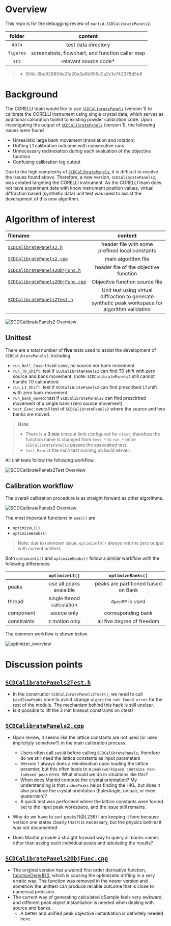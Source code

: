 # Overview

This repo is for the debugging review of `mantid.SCDCalibratePanels2`.

| folder | content |
| :----: | :-----: |
| `data` | test data directory |
| `figures` | screenshots, flowchart, and function caller map |
| `src` | relevant source code* |

> * SHA: 6bc926804e2fa20a3a6b955c0a2c1e742378d5b8


# Background

The CORELLI team would like to use [`SCDCalibratePanels`](https://github.com/mantidproject/mantid/blob/master/Framework/Crystal/src/SCDCalibratePanels.cpp) (version 1) to calibrate the CORELLI instrument using single crystal data, which serves as additional calibration toolkit to existing powder calibration code.
Upon investigating the output of [`SCDCalibratePanels`](https://github.com/mantidproject/mantid/blob/master/Framework/Crystal/src/SCDCalibratePanels.cpp) (version 1), the following issues were found

- Unrealistic large bank movement (translation and rotation)
- Drifting L1 calibration outcome with consecutive runs
- Unnecessary redinexation during each evaluation of the objective function
- Confusing calibration log output

Due to the high complexity of [`SCDCalibratePanels`](https://github.com/mantidproject/mantid/blob/master/Framework/Crystal/src/SCDCalibratePanels.cpp), it is difficult to resolve the issues found above.
Therefore, a new version, `SCDCalibratePanels2`, was created targeting the CORELLI instrument.
As the CORELLI team does not have experiment data with know instrument position values, virtual diffraction based (synthetic data) unit test was used to assist the development of this new algorithm.


# Algorithm of interest

| filename | content |
| :------ | :-----: |
| [`SCDCalibratePanels2.h`](src/SCDCalibratePanels2.h) | header file with some prefined local constants |
| [`SCDCalibratePanels2.cpp`](src/SCDCalibratePanels2.cpp) | main algorithm file |
| [`SCDCalibratePanels2ObjFunc.h`](src/SCDCalibratePanels2ObjFunc.h) | header file of the objective function |
| [`SCDCalibratePanels2ObjFunc.cpp`](src/SCDCalibratePanels2ObjFunc.cpp) | Objecitve function source file |
| [`SCDCalibratePanels2Test.h`](src/SCDCalibratePanels2Test.h) | Unit test using virtual diffraction to generate synthetic peak workspace for algorithm validatino |

![SCDCalibratePanels2 Overview](figures/flowchar_overview.png)


## Unittest

There are a total number of __five__ tests used to assist the development of `SCDCalibratePanels2`, including
- `run_Null_Case`:  trivial case, no source nor bank movement.
- `run_T0_Shift`: test if `SCDCalibratePanels2` can find T0 shift with zero source and bank movement. (note: `SCDCalibratePanels2` still cannot handle T0 calibration)
- `run_L1_Shift`: test if `SCDCalibratePanels2` can find prescribed L1 shift with zero bank movement.
- `run_bank_moved`: test if `SCDCalibratePanels2` can find prescirbed movement of a single bank (zero source movement)
- `test_Exec`: overall test of `SCDCalibratePanels2` where the source and two banks are moved.

> Note:  
> - There is a __3 min__ timeout limit configured for `ctest`, therefore the function name is changed from `test_*` to `run_*` once `SCDCalibratePanels2` passes the assocaited test.  
> - `test_Exec` is the main test running on build server.

All unit tests follow the following workflow.

![SCDCalibratePanels2Test Overview](figures/unittest_overview.png)


## Calibration workflow

The overall calibration procedure is as straight forward as other algorithms.

![SCDCalibratePanels2 Overview](figures/SCDCalibratePanels2_overview.png)

The most important functions in `exec()` are
- `optimizeL1()`
- `optimizeBanks()`
> Note: due to unknown issue, `optimizeT0()` always returns zero output with current unittest.

Both `optimizeL1()` and `optimizeBanks()` follow a similar workflow with the following differences:

|             | `optimizeL1()` | `optimizeBanks()` |
|:----        |:--------------:|:-----------------:|
| peaks       | use all peaks avaialble | peaks are partitioned based on Bank |
| thread      | single thread calculation | `OpenMP` is used |
| component   | source only    | corresponding bank |
| constraints | z motion only  | all five degree of freedom |

The common workflow is shown below

![optimizer_overview](figures/optimizer_overview.png)



# Discussion points

## [`SCDCalibratePanels2Test.h`](src/SCDCalibratePanels2Test.h)

- In the constructor `SCDCalibratePanels2Test()`, we need to call `LoadIsawPeaks` once to avoid strange `algorithm not found error` for the rest of the module.
  The mechanism behind this hack is still unclear.
- Is it possible to lift the 3 min timeout constraints on ctest?

## [`SCDCalibratePanels2.cpp`](src/SCDCalibratePanels2.cpp)

- Upon review, it seems like the lattice constants are not used (or used implicityly somehow?) in the main calibration process.
  - Users often call `setUB` before calling `SCDCalibratePanels`, therefore do we still need the lattice constants as input parameters
  - Version 1 always does a reindexation upon loading the lattice paramter, but this often leads to a `peaksworkspace contains non-indexed peak` error. What should we do in situations like this?
  - When does Mantid compute the crystal orientation? My understanding is that `indexPeaks` helps finding the HKL, but does it also produce the crystal orientation (EulerAngle, uv pair, or even quaternion)?
  - A quick test was performed where the lattice constants were forced set to the input peak workspace, and the issue still remains.

- Why do we have to sort peaks?(@L236) I am keeping it here because version one states clearly that it is necessary, but the physics behind it was not documented.

- Does Mantid provide a straight forward way to query all banks names other than asking each individual peaks and tabulating the results?
## [`SCDCalibratePanels2ObjFunc.cpp`](src/SCDCalibratePanels2ObjFunc.cpp)

- The original version has a weired first order derivative function, [functionDeriv1D()](https://github.com/mantidproject/mantid/blob/91cbdaa813527d00fb15700035c20c9f456bd678/Framework/Crystal/src/SCDPanelErrors.cpp#L260), which is causing the optimizatio drifting in a very erratic way. The function was removed in the newer version and somehow the unittest can produce reliable outcome that is close to numerical precision.
- The current way of generating calculated qSample feels very awkward, and different peak object instantiation is needed when dealing with source and banks.
  - A better and unified peak objective instantiation is definitely needed here.
